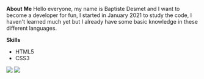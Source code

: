 **About Me**
Hello everyone, my name is Baptiste Desmet and I want to become a developer for fun, I started in January 2021 to study the code, I haven't learned much yet but I already have some basic knowledge in these different languages. 

**Skills**
* HTML5
* CSS3

<img src="https://github-readme-stats.vercel.app/api?username=IFFR-Baba&show_icons=true" />
<img src="https://github-readme-stats.vercel.app/api/top-langs/?username=IFFR-Baba&layout=compact" />